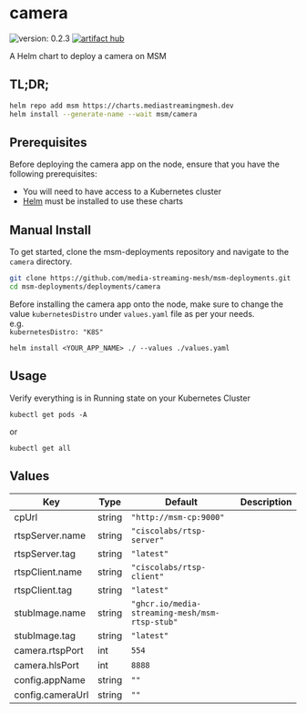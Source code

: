 # camera

![version: 0.2.3](https://img.shields.io/badge/version-0.2.3-informational?style=flat-square) [![artifact hub](https://img.shields.io/badge/artifact%20hub-camera-informational?style=flat-square)](https://artifacthub.io/packages/helm/media-streaming-mesh/camera)

A Helm chart to deploy a camera on MSM

## TL;DR;

```bash
helm repo add msm https://charts.mediastreamingmesh.dev
helm install --generate-name --wait msm/camera
```

## Prerequisites

Before deploying the camera app on the node, ensure that you have the following prerequisites:

- You will need to have access to a Kubernetes cluster<br>
- [Helm](https://helm.sh) must be installed to use these charts<br>

## Manual Install

To get started, clone the msm-deployments repository and navigate to the `camera` directory.

```sh
git clone https://github.com/media-streaming-mesh/msm-deployments.git
cd msm-deployments/deployments/camera
```

Before installing the camera app onto the node, make sure to change the value `kubernetesDistro` under `values.yaml` file as per your needs. <br>
e.g. <br>
`kubernetesDistro: "K8S"`

`helm install <YOUR_APP_NAME> ./ --values ./values.yaml`

## Usage

Verify everything is in Running state on your Kubernetes Cluster

`kubectl get pods -A`

or

`kubectl get all`

## Values

| Key              | Type   | Default                                        | Description |
| ---------------- | ------ | ---------------------------------------------- | ----------- |
| cpUrl            | string | `"http://msm-cp:9000"`                         |             |
| rtspServer.name  | string | `"ciscolabs/rtsp-server"`                      |             |
| rtspServer.tag   | string | `"latest"`                                     |             |
| rtspClient.name  | string | `"ciscolabs/rtsp-client"`                      |             |
| rtspClient.tag   | string | `"latest"`                                     |             |
| stubImage.name   | string | `"ghcr.io/media-streaming-mesh/msm-rtsp-stub"` |             |
| stubImage.tag    | string | `"latest"`                                     |             |
| camera.rtspPort  | int    | `554`                                          |             |
| camera.hlsPort   | int    | `8888`                                         |             |
| config.appName   | string | `""`                                           |             |
| config.cameraUrl | string | `""`                                           |             |
